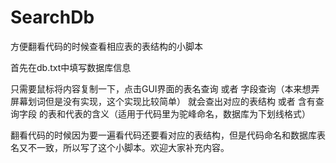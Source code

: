# SearchDb
方便翻看代码的时候查看相应表的表结构的小脚本

首先在db.txt中填写数据库信息

只需要鼠标将内容复制一下，点击GUI界面的表名查询 或者 字段查询（本来想弄屏幕划词但是没有实现，这个实现比较简单） 就会查出对应的表结构  或者 含有查询字段
的表和代表的含义（适用于代码里为驼峰命名，数据库为下划线格式）

翻看代码的时候因为要一遍看代码还要看对应的表结构，但是代码命名和数据库表名又不一致，所以写了这个小脚本。欢迎大家补充内容。
